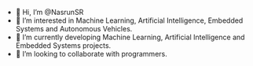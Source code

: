 - 👋 Hi, I’m @NasrunSR
- 👀 I’m interested in Machine Learning, Artificial Intelligence, Embedded Systems and Autonomous Vehicles.
- 🌱 I’m currently developing Machine Learning, Artificial Intelligence and Embedded Systems projects.
- 💞️ I’m looking to collaborate with programmers.


<!---  - 📫 How to reach me ...
NasrunSR/NasrunSR is a ✨ special ✨ repository because its `README.md` (this file) appears on your GitHub profile.
You can click the Preview link to take a look at your changes.
--->
